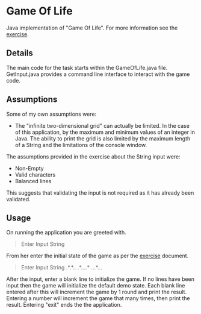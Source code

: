 Game Of Life
============
Java implementation of "Game Of Life". For more information see the [exercise][1].

Details
-------
The main code for the task starts within the GameOfLife.java file. GetInput.java provides a command line interface to interact with the game code. 

Assumptions
-----

Some of my own assumptions were:
* The "infinite two-dimensional grid" can actually be limited. In the case of this application, by the maximum and minimum values of an integer in Java. The ability to print the grid is also limited by the maximum length of a String and the limitations of the console window. 

The assumptions provided in the exercise about the String input were:

* Non-Empty
* Valid characters
* Balanced lines

This suggests that validating the input is not required as it has already been validated.

Usage
-----
On running the application you are greeted with.
> Enter Input String

From her enter the initial state of the game as per the [exercise][1] document.
>Enter Input String
>.\*.\*..
>.\*....\*
>...\*...

After the input, enter a blank line to initialize the game. If no lines have been input then the game will initialize the default demo state. Each blank line entered after this will increment the game by 1 round and print the result. Entering a number will increment the game that many times, then print the result. Entering "exit" ends the the application.


 [1]: https://github.com/jenko35/Game-Of-Life/blob/master/stories/exercise.txt
 [2]: https://github.com/jenko35/Game-Of-Life/blob/master/src/bbc/gameoflife/GameOfLife.java
 [3]: https://github.com/jenko35/Game-Of-Life/blob/master/stories/exercise.txt
